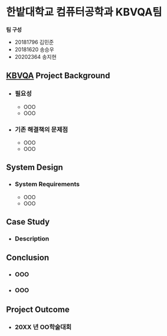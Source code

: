 # 한밭대학교 컴퓨터공학과 KBVQA팀

**팀 구성**
- 20181796 김민준 
- 20181620 송승우
- 20202364 송지현

## <u> KBVQA</u> Project Background
- ### 필요성
  - OOO
  - OOO
- ### 기존 해결책의 문제점
  - OOO
  - OOO
  
## System Design
  - ### System Requirements
    - OOO
    - OOO
    
## Case Study
  - ### Description
  
  
## Conclusion
  - ### OOO
  - ### OOO
  
## Project Outcome
- ### 20XX 년 OO학술대회 
